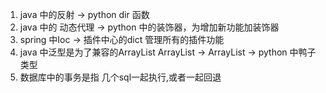1. java 中的反射 -> python dir 函数
2. java 中的 动态代理 -> python 中的装饰器，为增加新功能加装饰器
3. spring 中Ioc -> 插件中心的dict 管理所有的插件功能
4. java 中泛型是为了兼容的ArrayList<String> ArrayList<Interger>  -> ArrayList<T> -> python 中鸭子类型
5. 数据库中的事务是指  几个sql一起执行,或者一起回退